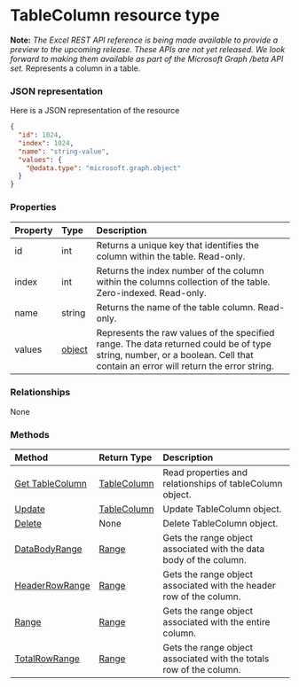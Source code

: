 # TableColumn resource type
**Note:** _The Excel REST API reference is being made available to provide a preview to the upcoming release. These APIs are not yet released. We look forward to making them available as part of the Microsoft Graph /beta API set._
Represents a column in a table.

### JSON representation

Here is a JSON representation of the resource

<!-- {
  "blockType": "resource",
  "optionalProperties": [

  ],
  "@odata.type": "microsoft.graph.tablecolumn"
}-->

```json
{
  "id": 1024,
  "index": 1024,
  "name": "string-value",
  "values": {
    "@odata.type": "microsoft.graph.object"
  }
}

```
### Properties
| Property	   | Type	|Description|
|:---------------|:--------|:----------|
|id|int|Returns a unique key that identifies the column within the table. Read-only.|
|index|int|Returns the index number of the column within the columns collection of the table. Zero-indexed. Read-only.|
|name|string|Returns the name of the table column. Read-only.|
|values|[object](object.md)|Represents the raw values of the specified range. The data returned could be of type string, number, or a boolean. Cell that contain an error will return the error string.|

### Relationships
None


### Methods

| Method		   | Return Type	|Description|
|:---------------|:--------|:----------|
|[Get TableColumn](../api/tablecolumn_get.md) | [TableColumn](tablecolumn.md) |Read properties and relationships of tableColumn object.|
|[Update](../api/tablecolumn_update.md) | [TableColumn](tablecolumn.md)	|Update TableColumn object. |
|[Delete](../api/tablecolumn_delete.md) | None |Delete TableColumn object. |
|[DataBodyRange](../api/tablecolumn_databodyrange.md)|[Range](range.md)|Gets the range object associated with the data body of the column.|
|[HeaderRowRange](../api/tablecolumn_headerrowrange.md)|[Range](range.md)|Gets the range object associated with the header row of the column.|
|[Range](../api/tablecolumn_range.md)|[Range](range.md)|Gets the range object associated with the entire column.|
|[TotalRowRange](../api/tablecolumn_totalrowrange.md)|[Range](range.md)|Gets the range object associated with the totals row of the column.|

<!-- uuid: 8fcb5dbc-d5aa-4681-8e31-b001d5168d79
2015-10-25 14:57:30 UTC -->
<!-- {
  "type": "#page.annotation",
  "description": "TableColumn resource",
  "keywords": "",
  "section": "documentation",
  "tocPath": ""
}-->